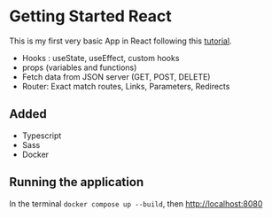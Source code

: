 # Getting Started React

This is my first very basic App in React following this [tutorial](https://www.youtube.com/playlist?list=PL4cUxeGkcC9gZD-Tvwfod2gaISzfRiP9d).

- Hooks : useState, useEffect, custom hooks
- props (variables and functions)
- Fetch data from JSON server (GET, POST, DELETE)
- Router: Exact match routes, Links, Parameters, Redirects

## Added
- Typescript
- Sass
- Docker

## Running the application
In the terminal `docker compose up --build`, then [http://localhost:8080](http://localhost:8080)